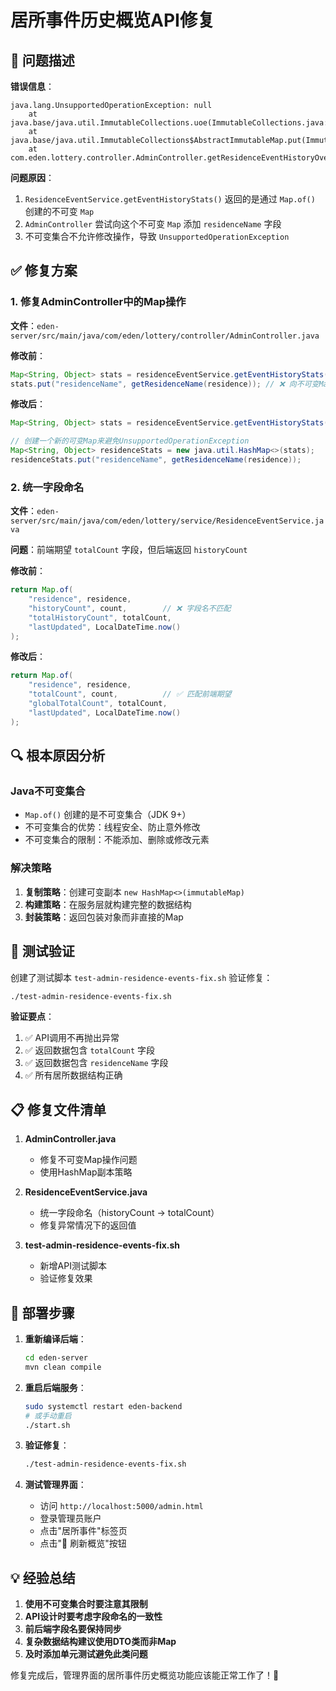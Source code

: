 # 居所事件历史概览API修复

## 🐛 **问题描述**

**错误信息**：
```
java.lang.UnsupportedOperationException: null
	at java.base/java.util.ImmutableCollections.uoe(ImmutableCollections.java:142)
	at java.base/java.util.ImmutableCollections$AbstractImmutableMap.put(ImmutableCollections.java:1079)
	at com.eden.lottery.controller.AdminController.getResidenceEventHistoryOverview(AdminController.java:720)
```

**问题原因**：
1. `ResidenceEventService.getEventHistoryStats()` 返回的是通过 `Map.of()` 创建的不可变 `Map`
2. `AdminController` 尝试向这个不可变 `Map` 添加 `residenceName` 字段
3. 不可变集合不允许修改操作，导致 `UnsupportedOperationException`

## ✅ **修复方案**

### 1. **修复AdminController中的Map操作**

**文件**：`eden-server/src/main/java/com/eden/lottery/controller/AdminController.java`

**修改前**：
```java
Map<String, Object> stats = residenceEventService.getEventHistoryStats(residence);
stats.put("residenceName", getResidenceName(residence)); // ❌ 向不可变Map添加元素
```

**修改后**：
```java
Map<String, Object> stats = residenceEventService.getEventHistoryStats(residence);

// 创建一个新的可变Map来避免UnsupportedOperationException
Map<String, Object> residenceStats = new java.util.HashMap<>(stats);
residenceStats.put("residenceName", getResidenceName(residence));
```

### 2. **统一字段命名**

**文件**：`eden-server/src/main/java/com/eden/lottery/service/ResidenceEventService.java`

**问题**：前端期望 `totalCount` 字段，但后端返回 `historyCount`

**修改前**：
```java
return Map.of(
    "residence", residence,
    "historyCount", count,        // ❌ 字段名不匹配
    "totalHistoryCount", totalCount,
    "lastUpdated", LocalDateTime.now()
);
```

**修改后**：
```java
return Map.of(
    "residence", residence,
    "totalCount", count,          // ✅ 匹配前端期望
    "globalTotalCount", totalCount,
    "lastUpdated", LocalDateTime.now()
);
```

## 🔍 **根本原因分析**

### **Java不可变集合**
- `Map.of()` 创建的是不可变集合（JDK 9+）
- 不可变集合的优势：线程安全、防止意外修改
- 不可变集合的限制：不能添加、删除或修改元素

### **解决策略**
1. **复制策略**：创建可变副本 `new HashMap<>(immutableMap)`
2. **构建策略**：在服务层就构建完整的数据结构
3. **封装策略**：返回包装对象而非直接的Map

## 🧪 **测试验证**

创建了测试脚本 `test-admin-residence-events-fix.sh` 验证修复：

```bash
./test-admin-residence-events-fix.sh
```

**验证要点**：
1. ✅ API调用不再抛出异常
2. ✅ 返回数据包含 `totalCount` 字段
3. ✅ 返回数据包含 `residenceName` 字段
4. ✅ 所有居所数据结构正确

## 📋 **修复文件清单**

1. **AdminController.java**
   - 修复不可变Map操作问题
   - 使用HashMap副本策略

2. **ResidenceEventService.java**
   - 统一字段命名（historyCount → totalCount）
   - 修复异常情况下的返回值

3. **test-admin-residence-events-fix.sh**
   - 新增API测试脚本
   - 验证修复效果

## 🚀 **部署步骤**

1. **重新编译后端**：
   ```bash
   cd eden-server
   mvn clean compile
   ```

2. **重启后端服务**：
   ```bash
   sudo systemctl restart eden-backend
   # 或手动重启
   ./start.sh
   ```

3. **验证修复**：
   ```bash
   ./test-admin-residence-events-fix.sh
   ```

4. **测试管理界面**：
   - 访问 `http://localhost:5000/admin.html`
   - 登录管理员账户
   - 点击"居所事件"标签页
   - 点击"🔄 刷新概览"按钮

## 💡 **经验总结**

1. **使用不可变集合时要注意其限制**
2. **API设计时要考虑字段命名的一致性**
3. **前后端字段名要保持同步**
4. **复杂数据结构建议使用DTO类而非Map**
5. **及时添加单元测试避免此类问题**

修复完成后，管理界面的居所事件历史概览功能应该能正常工作了！🎉
